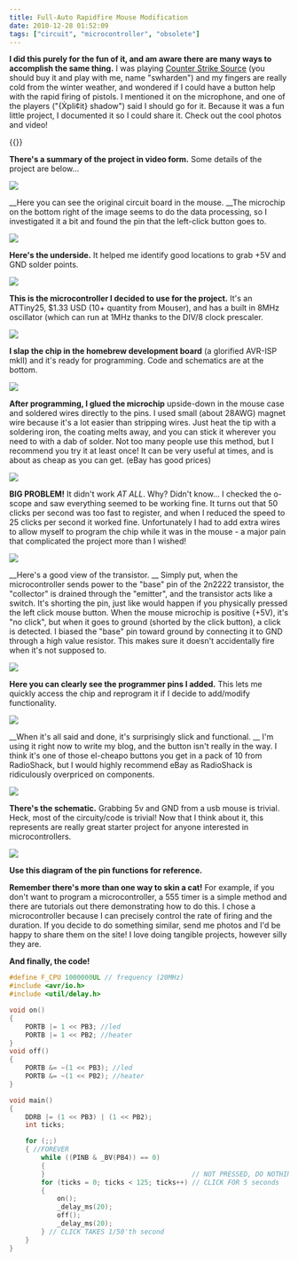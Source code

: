 ```yaml
---
title: Full-Auto Rapidfire Mouse Modification
date: 2010-12-28 01:52:09
tags: ["circuit", "microcontroller", "obsolete"]
---
```




__I did this purely for the fun of it, and am aware there are many ways to accomplish the same thing.__ I was playing [Counter Strike Source](http://store.steampowered.com/css) (you should buy it and play with me, name "swharden") and my fingers are really cold from the winter weather, and wondered if I could have a button help with the rapid firing of pistols.  I mentioned it on the microphone, and one of the players ("{Ẋpli¢it} shadow") said I should go for it.  Because it was a fun little project, I documented it so I could share it. Check out the cool photos and video!

{{<youtube pxHLXyPt6N8>}}

__There's a summary of the project in video form.__ Some details of the project are below...

<div class="text-center img-border">

![](https://swharden.com/static/2010/12/28/rapidfire_mouse_mod-1.jpg)

</div>

__Here you can see the original circuit board in the mouse. __The microchip on the bottom right of the image seems to do the data processing, so I investigated it a bit and found the pin that the left-click button goes to.

<div class="text-center img-border">

![](https://swharden.com/static/2010/12/28/rapidfire_mouse_mod-2.jpg)

</div>

__Here's the underside.__ It helped me identify good locations to grab +5V and GND solder points.

<div class="text-center img-border">

![](https://swharden.com/static/2010/12/28/rapidfire_mouse_mod-3.jpg)

</div>

__This is the microcontroller I decided to use for the project.__ It's an ATTiny25, $1.33 USD (10+ quantity from Mouser), and has a built in 8MHz oscillator (which can run at 1MHz thanks to the DIV/8 clock prescaler.

<div class="text-center img-border">

![](https://swharden.com/static/2010/12/28/rapidfire_mouse_mod-4.jpg)

</div>

__I slap the chip in the homebrew development board__ (a glorified AVR-ISP mkII) and it's ready for programming. Code and schematics are at the bottom.

<div class="text-center img-border">

![](https://swharden.com/static/2010/12/28/rapidfire_mouse_mod-5.jpg)

</div>

__After programming, I glued the microchip__ upside-down in the mouse case and soldered wires directly to the pins. I used small (about 28AWG) magnet wire because it's a lot easier than stripping wires. Just heat the tip with a soldering iron, the coating melts away, and you can stick it wherever you need to with a dab of solder. Not too many people use this method, but I recommend you try it at least once! It can be very useful at times, and is about as cheap as you can get. (eBay has good prices)

<div class="text-center img-border">

![](https://swharden.com/static/2010/12/28/rapidfire_mouse_mod-6.jpg)

</div>

__BIG PROBLEM!__ It didn't work *AT ALL*. Why? Didn't know... I checked the o-scope and saw everything seemed to be working fine.  It turns out that 50 clicks per second was too fast to register, and when I reduced the speed to 25 clicks per second it worked fine. Unfortunately I had to add extra wires to allow myself to program the chip while it was in the mouse - a major pain that complicated the project more than I wished!

<div class="text-center img-border">

![](https://swharden.com/static/2010/12/28/rapidfire_mouse_mod-7.jpg)

</div>

__Here's a good view of the transistor. __ Simply put, when the microcontroller sends power to the "base" pin of the 2n2222 transistor, the "collector" is drained through the "emitter", and the transistor acts like a switch. It's shorting the pin, just like would happen if you physically pressed the left click mouse button. When the mouse microchip is positive (+5V), it's "no click", but when it goes to ground (shorted by the click button), a click is detected. I biased the "base" pin toward ground by connecting it to GND through a high value resistor. This makes sure it doesn't accidentally fire when it's not supposed to.

<div class="text-center img-border">

![](https://swharden.com/static/2010/12/28/rapidfire_mouse_mod-8.jpg)

</div>

__Here you can clearly see the programmer pins I added.__ This lets me quickly access the chip and reprogram it if I decide to add/modify functionality.

<div class="text-center img-border">

![](https://swharden.com/static/2010/12/28/rapidfire_mouse_mod-9.jpg)

</div>

__When it's all said and done, it's surprisingly slick and functional. __ I'm using it right now to write my blog, and the button isn't really in the way. I think it's one of those el-cheapo buttons you get in a pack of 10 from RadioShack, but I would highly recommend eBay as RadioShack is ridiculously overpriced on components.

<div class="text-center img-border">

![](https://swharden.com/static/2010/12/28/rapidfire_mouse_mod-10.jpg)

</div>

__There's the schematic.__  Grabbing 5v and GND from a usb mouse is trivial. Heck, most of the circuity/code is trivial!  Now that I think about it, this represents are really great starter project for anyone interested in microcontrollers.

<div class="text-center">

![](https://swharden.com/static/2010/12/28/ATtiny25-45-85V.jpg)

</div>

__Use this diagram of the pin functions for reference.__

__Remember there's more than one way to skin a cat!__ For example, if you don't want to program a microcontroller, a 555 timer is a simple method and there are tutorials out there demonstrating how to do this.  I chose a microcontroller because I can precisely control the rate of firing and the duration. If you decide to do something similar, send me photos and I'd be happy to share them on the site!  I love doing tangible projects, however silly they are.

__And finally, the code!__

```c
#define F_CPU 1000000UL // frequency (20MHz)
#include <avr/io.h>
#include <util/delay.h>

void on()
{
    PORTB |= 1 << PB3; //led
    PORTB |= 1 << PB2; //heater
}
void off()
{
    PORTB &= ~(1 << PB3); //led
    PORTB &= ~(1 << PB2); //heater
}

void main()
{
    DDRB |= (1 << PB3) | (1 << PB2);
    int ticks;

    for (;;)
    { //FOREVER
        while ((PINB & _BV(PB4)) == 0)
        {
        }                                     // NOT PRESSED, DO NOTHING
        for (ticks = 0; ticks < 125; ticks++) // CLICK FOR 5 seconds
        {
            on();
            _delay_ms(20);
            off();
            _delay_ms(20);
        } // CLICK TAKES 1/50'th second
    }
}
```
